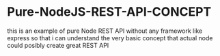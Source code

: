 # Pure-NodeJS-REST-API-CONCEPT
this is an example of pure Node REST API without any framework like express so that i can understand the very basic concept that actual node could posibly create great REST API
